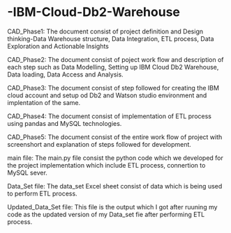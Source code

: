 # -IBM-Cloud-Db2-Warehouse
CAD_Phase1:
The document consist of project definition and Design thinking-Data Warehouse structure, Data Integration, ETL process, Data Exploration and  Actionable Insights

CAD_Phase2:
The document consist of poject work flow and  description of each step such as Data Modelling, Setting up IBM Cloud Db2 Warehouse, Data loading, Data Access and Analysis.

CAD_Phase3:
The document consist of  step followed for creating the IBM  cloud account and setup od Db2 and Watson studio environment and implentation of the same.

CAD_Phase4:
The document consist of implementation of ETL process using pandas and MySQL technologies.

CAD_Phase5:
The document consist of the entire work flow of project with screenshort and explanation of steps followed for development.

main file:
The main.py file consist the python code which we developed for the project implementation which include ETL process, connertion to MySQL sever.

Data_Set file:
The data_set Excel sheet consist of data which is being used to perform ETL process.

Updated_Data_Set file:
This file is the output which I got after ruuning my code as the updated version of my Data_set fie after performing ETL process.
